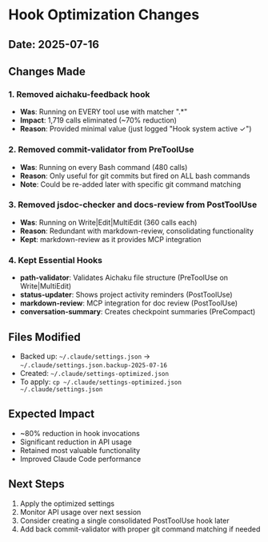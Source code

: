 # Hook Optimization Changes

## Date: 2025-07-16

## Changes Made

### 1. Removed aichaku-feedback hook
- **Was**: Running on EVERY tool use with matcher ".*"
- **Impact**: 1,719 calls eliminated (~70% reduction)
- **Reason**: Provided minimal value (just logged "Hook system active ✓")

### 2. Removed commit-validator from PreToolUse
- **Was**: Running on every Bash command (480 calls)
- **Reason**: Only useful for git commits but fired on ALL bash commands
- **Note**: Could be re-added later with specific git command matching

### 3. Removed jsdoc-checker and docs-review from PostToolUse
- **Was**: Running on Write|Edit|MultiEdit (360 calls each)
- **Reason**: Redundant with markdown-review, consolidating functionality
- **Kept**: markdown-review as it provides MCP integration

### 4. Kept Essential Hooks
- **path-validator**: Validates Aichaku file structure (PreToolUse on Write|MultiEdit)
- **status-updater**: Shows project activity reminders (PostToolUse)
- **markdown-review**: MCP integration for doc review (PostToolUse)
- **conversation-summary**: Creates checkpoint summaries (PreCompact)

## Files Modified
- Backed up: `~/.claude/settings.json` → `~/.claude/settings.json.backup-2025-07-16`
- Created: `~/.claude/settings-optimized.json`
- To apply: `cp ~/.claude/settings-optimized.json ~/.claude/settings.json`

## Expected Impact
- ~80% reduction in hook invocations
- Significant reduction in API usage
- Retained most valuable functionality
- Improved Claude Code performance

## Next Steps
1. Apply the optimized settings
2. Monitor API usage over next session
3. Consider creating a single consolidated PostToolUse hook later
4. Add back commit-validator with proper git command matching if needed